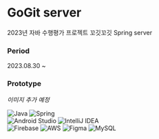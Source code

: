 # GoGit server
2023년 자바 수행평가 프로젝트 꼬깃꼬깃 Spring server

### Period
2023.08.30 ~

### Prototype
*이미지 추가 예정*

![Java](https://img.shields.io/badge/Java-ED8B00?style=for-the-badge&logo=openjdk&logoColor=white) 
![Spring](https://img.shields.io/badge/Spring-6DB33F?style=for-the-badge&logo=spring&logoColor=white)<br>
![Android Studio](https://img.shields.io/badge/Android%20Studio-3DDC84.svg?style=for-the-badge&logo=android-studio&logoColor=white) 
![IntelliJ IDEA](https://img.shields.io/badge/IntelliJIDEA-000000.svg?style=for-the-badge&logo=intellij-idea&logoColor=white) <br>
![Firebase](https://img.shields.io/badge/firebase-%23039BE5.svg?style=for-the-badge&logo=firebase) 
![AWS](https://img.shields.io/badge/AWS-%23FF9900.svg?style=for-the-badge&logo=amazon-aws&logoColor=white)
 ![Figma](https://img.shields.io/badge/figma-%23F24E1E.svg?style=for-the-badge&logo=figma&logoColor=white) 
![MySQL](https://img.shields.io/badge/mysql-%2300f.svg?style=for-the-badge&logo=mysql&logoColor=white) <br>
